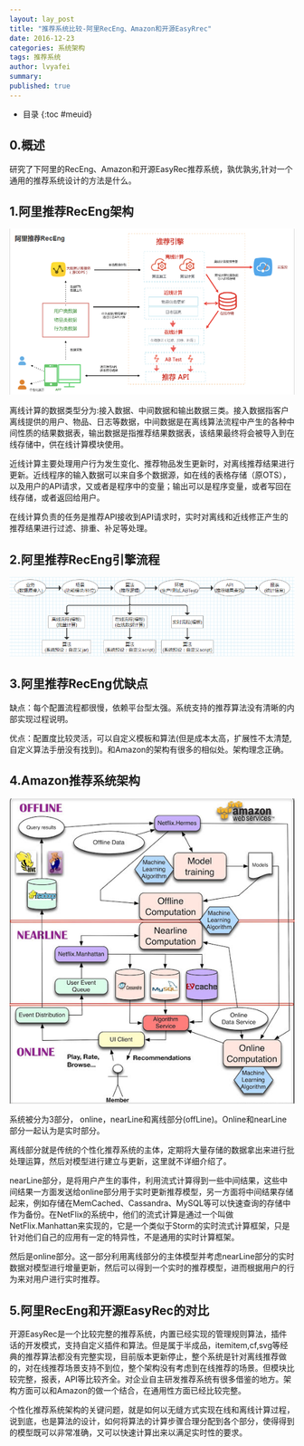 ```yaml
---
layout: lay_post
title: "推荐系统比较-阿里RecEng、Amazon和开源EasyRrec"
date: 2016-12-23
categories: 系统架构
tags: 推荐系统
author: lvyafei
summary:
published: true
---
```


* 目录
{:toc #meuid}

## 0.概述

研究了下阿里的RecEng、Amazon和开源EasyRec推荐系统，孰优孰劣,针对一个通用的推荐系统设计的方法是什么。
<!-- more -->

## 1.阿里推荐RecEng架构

![例子](/images/推荐/receng.png)

离线计算的数据类型分为:接入数据、中间数据和输出数据三类。接入数据指客户离线提供的用户、物品、日志等数据，中间数据是在离线算法流程中产生的各种中间性质的结果数据表，输出数据是指推荐结果数据表，该结果最终将会被导入到在线存储中，供在线计算模块使用。

近线计算主要处理用户行为发生变化、推荐物品发生更新时，对离线推荐结果进行更新。近线程序的输入数据可以来自多个数据源，如在线的表格存储（原OTS），以及用户的API请求，又或者是程序中的变量；输出可以是程序变量，或者写回在线存储，或者返回给用户。

在线计算负责的任务是推荐API接收到API请求时，实时对离线和近线修正产生的推荐结果进行过滤、排重、补足等处理。

## 2.阿里推荐RecEng引擎流程

![例子](/images/推荐/引擎流程.png)

## 3.阿里推荐RecEng优缺点

缺点：每个配置流程都很慢，依赖平台型太强。系统支持的推荐算法没有清晰的内部实现过程说明。

优点：配置度比较灵活，可以自定义模板和算法(但是成本太高，扩展性不太清楚,自定义算法手册没有找到)。和Amazon的架构有很多的相似处。架构理念正确。

## 4.Amazon推荐系统架构

![例子](/images/推荐/amazon.png)

系统被分为3部分， online，nearLine和离线部分(offLine)。Online和nearLine部分一起认为是实时部分。

离线部分就是传统的个性化推荐系统的主体，定期将大量存储的数据拿出来进行批处理运算，然后对模型进行建立与更新，这里就不详细介绍了。

nearLine部分，是将用户产生的事件，利用流式计算得到一些中间结果，这些中间结果一方面发送给online部分用于实时更新推荐模型，另一方面将中间结果存储起来，例如存储在MemCached、Cassandra、MySQL等可以快速查询的存储中作为备份。在NetFlix的系统中，他们的流式计算是通过一个叫做NetFlix.Manhattan来实现的，它是一个类似于Storm的实时流式计算框架，只是针对他们自己的应用有一定的特异性，不是通用的实时计算框架。

然后是online部分。这一部分利用离线部分的主体模型并考虑nearLine部分的实时数据对模型进行增量更新，然后可以得到一个实时的推荐模型，进而根据用户的行为来对用户进行实时推荐。

## 5.阿里RecEng和开源EasyRec的对比

开源EasyRec是一个比较完整的推荐系统，内置已经实现的管理规则算法，插件话的开发模式，支持自定义插件和算法。但是属于半成品，itemitem,cf,svg等经典的推荐算法都没有完整实现，目前版本更新停止，整个系统是针对离线推荐做的，对在线推荐场景支持不到位，整个架构没有考虑到在线推荐的场景。但模块比较完整，报表，API等比较齐全。对企业自主研发推荐系统有很多借鉴的地方。架构方面可以和Amazon的做一个结合，在通用性方面已经比较完整。

个性化推荐系统架构的关键问题，就是如何以无缝方式实现在线和离线计算过程，说到底，也是算法的设计，如何将算法的计算步骤合理分配到各个部分，使得得到的模型既可以非常准确，又可以快速计算出来以满足实时性的要求。